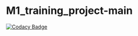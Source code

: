 # M1_training_project-main
[![Codacy Badge](https://api.codacy.com/project/badge/Grade/7b4853c45e7b4894af0efaf1fe333f82)](https://app.codacy.com/gh/JITHESH006/M1_training_project-main?utm_source=github.com&utm_medium=referral&utm_content=JITHESH006/M1_training_project-main&utm_campaign=Badge_Grade_Settings)